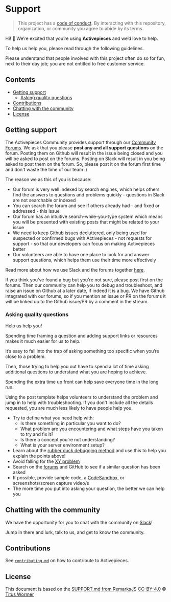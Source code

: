 # Support

> This project has a [code of conduct][coc].
> By interacting with this repository, organization, or community you agree to abide by its terms.

Hi!  👋
We’re excited that you’re using **Activepieces** and we’d love to help.

To help us help you, please read through the following guidelines.

Please understand that people involved with this project often do so for fun, next to their day job; you are not entitled to free customer service.

## Contents

*   [Getting support](#getting-support)
    *   [Asking quality questions](#asking-quality-questions)
*   [Contributions](#contributions)
*   [Chatting with the community](#chatting-with-the-community)
*   [License](#license)

## Getting support

The Activepieces Community provides support through our [Community Forums][forums]. We ask that you please **post any and all support questions** on the forum.  Posting them on Github will result in the issue being closed and you will be asked to post on the forums. Posting on Slack will result in you being asked to post them on the forum.  So, please post it on the forum first time and don't waste the time of our team :)

The reason we as this of you is because:

* Our forum is very well indexed by search engines, which helps others find the answers to questions and problems quickly - questions in Slack are not searchable or indexed
* You can search the forum and see if others already had - and fixed or addressed - this issue
* Our forum has an intuitive search-while-you-type system which means you will be presented with existing posts that might be related to your issue
* We need to keep Github issues decluttered, only being used for suspected or confirmed bugs with Activepieces - not requests for support - so that our developers can focus on making Activepieces better
* Our volunteers are able to have one place to look for and answer support questions, which helps them use their time more effectively

Read more about how we use Slack and the forums together [here][slack-forums].

If you think you've found a bug but you're not sure, please post first on the forums. Then our community can help you to debug and troubleshoot, and raise an issue on Github at a later date, if indeed it is a bug. We have Github integrated with our forums, so if you mention an issue or PR on the forums it will be linked up to the Github issue/PR by a comment in the stream.

### Asking quality questions

Help us help you!

Spending time framing a question and adding support links or resources makes it much easier for us to help.

It’s easy to fall into the trap of asking something too specific when you’re close to a problem.

Then, those trying to help you out have to spend a lot of time asking additional questions to understand what you are hoping to achieve.

Spending the extra time up front can help save everyone time in the long run.

Using the post template helps volunteers to understand the problem and jump in to help with troubleshooting. If you don't include all the details requested, you are much less likely to have people help you.

*   Try to define what you need help with:
    *   Is there something in particular you want to do?
    *   What problem are you encountering and what steps have you taken to try and fix it?
    *   Is there a concept you’re not understanding?
    *   What is your server environment setup? 
*   Learn about the [rubber duck debugging method][rubberduck] and use this to help you explain the points above!
*   Avoid falling for the [XY problem][xy]
*   Search on the [forums][forums] and GitHub to see if a similar question has been asked
*   If possible, provide sample code, a [CodeSandbox][codesandbox], or screenshots/screen capture video/s
*   The more time you put into asking your question, the better we can help you

## Chatting with the community

We have the opportunity for you to chat with the community on [Slack][chat]!

Jump in there and lurk, talk to us, and get to know the community.

## Contributions

See [`contributing.md`][contributing] on how to contribute to Activepieces.

## License

This document is based on the [SUPPORT.md from RemarksJS][supportmd] [CC-BY-4.0][license] © [Titus Wormer][author]

<!-- Definitions -->

[license]: https://creativecommons.org/licenses/by/4.0/

[author]: https://wooorm.com

[coc]: CODE_OF_CONDUCT.md

[forums]: <https://forum.Activepieces.org>

[slack-forums]: <https://forum.Activepieces.org/t/using-the-community-forums-with-slack/12011>

[rubberduck]: https://rubberduckdebugging.com

[xy]: https://meta.stackexchange.com/questions/66377/what-is-the-xy-problem/66378#66378

[codesandbox]: https://codesandbox.io

[chat]: https://Activepieces.org/slack

[contributing]: contributing.md

[supportmd]: <https://github.com/remarkjs/.github/blob/main/support.md>